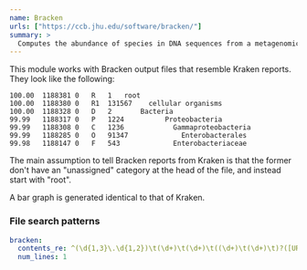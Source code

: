 ```yaml
---
name: Bracken
urls: ["https://ccb.jhu.edu/software/bracken/"]
summary: >
  Computes the abundance of species in DNA sequences from a metagenomics sample
---
```


<!--
~~~~~ DO NOT EDIT ~~~~~
This file is autogenerated from the MultiQC module python docstring.
Do not edit the markdown, it will be overwritten.

File path for the source of this content: multiqc/modules/bracken/bracken.py
~~~~~~~~~~~~~~~~~~~~~~~
-->

This module works with Bracken output files that resemble Kraken reports. They look like the following:

```tsv
100.00	1188381	0	R	1	root
100.00	1188380	0	R1	131567	  cellular organisms
100.00	1188328	0	D	2	    Bacteria
99.99	1188317	0	P	1224	      Proteobacteria
99.99	1188308	0	C	1236	        Gammaproteobacteria
99.99	1188285	0	O	91347	          Enterobacterales
99.98	1188147	0	F	543	            Enterobacteriaceae
```

The main assumption to tell Bracken reports from Kraken is that the former don't have
an "unassigned" category at the head of the file, and instead start with "root".

A bar graph is generated identical to that of Kraken.

### File search patterns

```yaml
bracken:
  contents_re: ^(\d{1,3}\.\d{1,2})\t(\d+)\t(\d+)\t((\d+)\t(\d+)\t)?([URDKPCOFGS-]\d{0,2})\t(\d+)(\s+)root
  num_lines: 1
```

